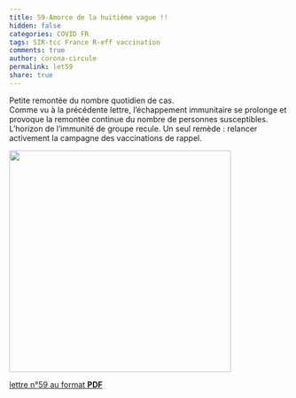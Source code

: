 ```yaml
---
title: 59-Amorce de la huitième vague !!
hidden: false
categories: COVID FR
tags: SIR-tcc France R-eff vaccination
comments: true
author: corona-circule
permalink: let59
share: true
---
```


<link rel="stylesheet" href="../assets/css/style.css">

Petite remontée du nombre quotidien de cas. <br/>
Comme vu à la précédente lettre, l’échappement immunitaire se prolonge et provoque la remontée continue du nombre de personnes susceptibles. L’horizon de l’immunité de groupe recule. Un seul remède : relancer activement la campagne des vaccinations de rappel. <br/>

<img src='/lettres/images/img-59.png' width='400px'/>

[lettre n°59 au format __PDF__](/lettres/resources/pdf/lettre-59.pdf)

